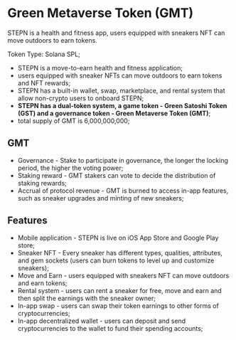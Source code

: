 # Green Metaverse Token (GMT)

STEPN is a health and fitness app, users equipped with sneakers NFT can move outdoors to earn tokens.

Token Type:	Solana SPL;

- STEPN is a move-to-earn health and fitness application;
- users equipped with sneaker NFTs can move outdoors to earn tokens and NFT rewards;
- STEPN has a built-in wallet, swap, marketplace, and rental system that allow non-crypto users to onboard STEPN;
- **STEPN has a dual-token system, a game token - Green Satoshi Token (GST) and a governance token - Green Metaverse Token (GMT)**;
- total supply of GMT is 6,000,000,000;

## GMT

- Governance - Stake to participate in governance, the longer the locking period, the higher the voting power;
- Staking reward - GMT stakers can vote to decide the distribution of staking rewards;
- Accrual of protocol revenue - GMT is burned to access in-app features, such as sneaker upgrades and minting of new sneakers;

## Features

- Mobile application - STEPN is live on iOS App Store and Google Play store;
- Sneaker NFT - Every sneaker has different types, qualities, attributes, and gem sockets (users can burn tokens to level up and customize sneakers);
- Move and Earn - users equipped with sneakers NFT can move outdoors and earn tokens;
- Rental system - users can rent a sneaker for free, move and earn and then split the earnings with the sneaker owner;
- In-app swap - users can swap their token earnings to other forms of cryptocurrencies;
- In-app decentralized wallet - users can deposit and send cryptocurrencies to the wallet to fund their spending accounts;